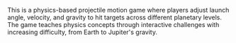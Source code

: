This is a physics-based projectile motion game where players adjust launch angle, velocity, and gravity to hit targets across different planetary levels. The game teaches physics concepts through interactive challenges with increasing difficulty, from Earth to Jupiter's gravity.
